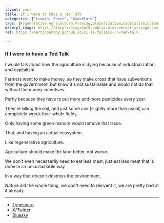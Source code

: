 ```yaml
---
layout: post
title: If I were to have a Ted Talk
categories: ["Length: Short", "Gamsblurb"]
tags: [Regenerative Agriculture,Farming,Globalization,Capitalism,Climate,Gamsblurb]
excerpt_image: https://2orpfio4ixpxegt9.public.blob.vercel-storage.com/blogPost/cm2othkld001jlg0c19tqtvrd/preview-image-uiQjCNeD76kI6lu2WMAJs50OhUxKRK.jfif
ref: https://martingamsby.github.io/si-je-faisais-un-ted-talk

---
```


### **If I were to have a Ted Talk**

I would talk about how the agriculture is dying because of industrialization and capitalism.

Farmers want to make money, so they make crops that have subventions from the government, but know it's not sustainable and would not do that without the money incentives.

Partly because they have to put more and more pesticides every year.

They're killing the soil, and just some rain (slightly more than usual) can completely wreck their whole fields.

Only having some green manure would remove that issue.

That, and having an actual ecosystem.

Like regenerative agriculture.

Agriculture should make the land better, not worse.

We don't even necessarily need to eat less meat, just eat less meat that is done in an unsustainable way.

In a way that doesn't destroys the environment.

Nature did the whole thing, we don't need to reinvent it, we are pretty bad at it already.

---

- [Typeshare](https://typeshare.co/martingamsby/posts/if-i-were-to-have-a-ted-talk-7g5r4)
- [X/Twitter](https://x.com/Martin_Gamsby/status/1849818219780898849)
- [Bluesky](https://bsky.app/profile/martingamsby.bsky.social/post/3l7drillebf2t)


